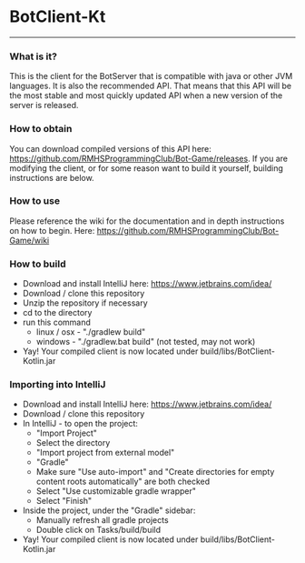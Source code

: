 # BotClient-Kt
---
### What is it?
 This is the client for the BotServer that is compatible with java or other JVM languages. It is also the recommended API. That means that this API will be the most stable and most quickly updated API when a new version of the server is released.
### How to obtain
You can download compiled versions of this API here: https://github.com/RMHSProgrammingClub/Bot-Game/releases. If you are modifying the client, or for some reason want to build it yourself, building instructions are below.
### How to use
Please reference the wiki for the documentation and in depth instructions on how to begin. Here: https://github.com/RMHSProgrammingClub/Bot-Game/wiki
### How to build
 - Download and install IntelliJ here: https://www.jetbrains.com/idea/
 - Download / clone this repository
 - Unzip the repository if necessary
 - cd to the directory
 - run this command 
   - linux / osx - "./gradlew build"
   - windows - "./gradlew.bat build" (not tested, may not work)
 - Yay! Your compiled client is now located under build/libs/BotClient-Kotlin.jar
### Importing into IntelliJ
 - Download and install IntelliJ here: https://www.jetbrains.com/idea/
 - Download / clone this repository
 - In IntelliJ - to open the project:
   - "Import Project"
   - Select the directory
   - "Import project from external model"
   - "Gradle"
   - Make sure "Use auto-import" and "Create directories for empty content roots automatically" are both checked
   - Select "Use customizable gradle wrapper"
   - Select "Finish"
 - Inside the project, under the "Gradle" sidebar:
   - Manually refresh all gradle projects
   - Double click on Tasks/build/build
 - Yay! Your compiled client is now located under build/libs/BotClient-Kotlin.jar
